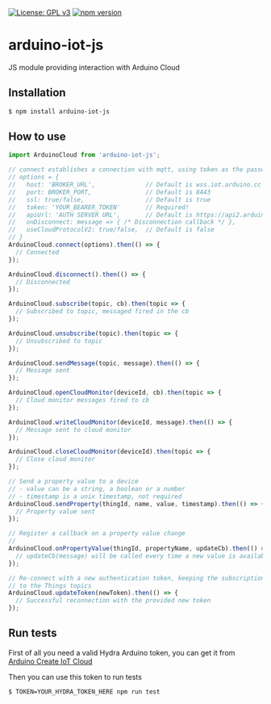 [![License: GPL v3](https://img.shields.io/badge/License-GPL%20v3-blue.svg)](https://www.gnu.org/licenses/gpl-3.0)
[![npm version](https://badge.fury.io/js/arduino-iot-js.svg)](https://badge.fury.io/js/arduino-iot-js)

# arduino-iot-js

JS module providing interaction with Arduino Cloud

## Installation

```bash
$ npm install arduino-iot-js
```

## How to use
```javascript
import ArduinoCloud from 'arduino-iot-js';

// connect establishes a connection with mqtt, using token as the password
// options = {
//   host: 'BROKER_URL',              // Default is wss.iot.arduino.cc
//   port: BROKER_PORT,               // Default is 8443
//   ssl: true/false,                 // Default is true
//   token: 'YOUR_BEARER_TOKEN'       // Required!   
//   apiUrl: 'AUTH SERVER URL',       // Default is https://api2.arduino.cc
//   onDisconnect: message => { /* Disconnection callback */ },
//   useCloudProtocolV2: true/false,  // Default is false
// }
ArduinoCloud.connect(options).then(() => {
  // Connected
});

ArduinoCloud.disconnect().then(() => {
  // Disconnected
});

ArduinoCloud.subscribe(topic, cb).then(topic => {
  // Subscribed to topic, messaged fired in the cb
});

ArduinoCloud.unsubscribe(topic).then(topic => {
  // Unsubscribed to topic
});

ArduinoCloud.sendMessage(topic, message).then(() => {
  // Message sent
});

ArduinoCloud.openCloudMonitor(deviceId, cb).then(topic => {
  // Cloud monitor messages fired to cb
});

ArduinoCloud.writeCloudMonitor(deviceId, message).then(() => {
  // Message sent to cloud monitor
});

ArduinoCloud.closeCloudMonitor(deviceId).then(topic => {
  // Close cloud monitor
});

// Send a property value to a device
// - value can be a string, a boolean or a number
// - timestamp is a unix timestamp, not required
ArduinoCloud.sendProperty(thingId, name, value, timestamp).then(() => {
  // Property value sent
});

// Register a callback on a property value change
// 
ArduinoCloud.onPropertyValue(thingId, propertyName, updateCb).then(() => {
  // updateCb(message) will be called every time a new value is available. Value can be string, number, or a boolean depending on the property type
});

// Re-connect with a new authentication token, keeping the subscriptions
// to the Things topics
ArduinoCloud.updateToken(newToken).then(() => {
  // Successful reconnection with the provided new token
});

```

## Run tests
First of all you need a valid Hydra Arduino token, you can get it from [Arduino Create IoT Cloud](https://create.arduino.cc/cloud/)

Then you can use this token to run tests

```bash
$ TOKEN=YOUR_HYDRA_TOKEN_HERE npm run test
```
